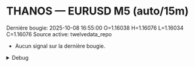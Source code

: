 # THANOS — EURUSD M5 (auto/15m)
Dernière bougie: 2025-10-08 16:55:00  O=1.16038  H=1.16076  L=1.16034  C=1.16076
Source active: twelvedata_repo

- Aucun signal sur la dernière bougie.

<details><summary>Debug</summary>

- TD_API_KEY manquant.

</details>